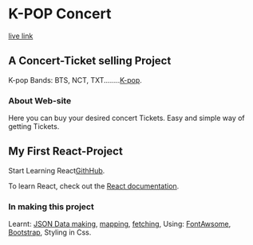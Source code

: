 # K-POP Concert

[live link](https://k-pop-concert-tickets.netlify.app/) 

## A Concert-Ticket selling Project

K-pop Bands: BTS, NCT, TXT........[K-pop](https://en.wikipedia.org/wiki/K-pop).

### About Web-site

Here you can buy your desired concert Tickets. Easy and simple way of getting Tickets.

## My First React-Project

Start Learning React[GithHub]().

To learn React, check out the [React documentation](https://reactjs.org/).

### In making this project

Learnt: [JSON Data making](https://www.json-generator.com/), [mapping](https://www.javatpoint.com/react-map), [fetching](https://developer.mozilla.org/en-US/docs/Web/API/Fetch_API/Using_Fetch), Using: [FontAwsome](https://fontawesome.com/), [Bootstrap](https://getbootstrap.com/), Styling in Css. 

